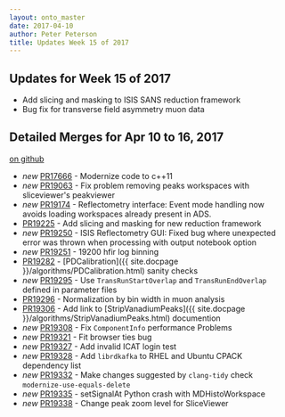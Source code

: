 ```yaml
---
layout: onto_master
date: 2017-04-10
author: Peter Peterson
title: Updates Week 15 of 2017
---
```

Updates for Week 15 of 2017
---------------------------

* Add slicing and masking to ISIS SANS reduction framework
* Bug fix for transverse field asymmetry muon data

Detailed Merges for Apr 10 to 16, 2017
--------------------------------------
[on github](https://github.com/mantidproject/mantid/pulls?q=is%3Apr+merged%3A2017-04-11..2017-04-16)

* *new* [PR17666](https://github.com/mantidproject/mantid/pull/17666) - Modernize code to c++11
* *new* [PR19063](https://github.com/mantidproject/mantid/pull/19063) - Fix problem removing peaks workspaces with sliceviewer's peakviewer
* *new* [PR19174](https://github.com/mantidproject/mantid/pull/19174) - Reflectometry interface: Event mode handling now avoids loading workspaces already present in ADS.
* [PR19225](https://github.com/mantidproject/mantid/pull/19225) - Add slicing and masking for new reduction framework
* *new* [PR19250](https://github.com/mantidproject/mantid/pull/19250) - ISIS Reflectometry GUI: Fixed bug where unexpected error was thrown when processing with output notebook option
* *new* [PR19251](https://github.com/mantidproject/mantid/pull/19251) - 19200 hfir log binning
* [PR19282](https://github.com/mantidproject/mantid/pull/19282) - [PDCalibration]({{ site.docpage }}/algorithms/PDCalibration.html) sanity checks
* *new* [PR19295](https://github.com/mantidproject/mantid/pull/19295) - Use `TransRunStartOverlap` and `TransRunEndOverlap` defined in parameter files
* [PR19296](https://github.com/mantidproject/mantid/pull/19296) - Normalization by bin width in muon analysis
* [PR19306](https://github.com/mantidproject/mantid/pull/19306) - Add link to [StripVanadiumPeaks]({{ site.docpage }}/algorithms/StripVanadiumPeaks.html) documention
* *new* [PR19308](https://github.com/mantidproject/mantid/pull/19308) - Fix `ComponentInfo` performance Problems
* *new* [PR19321](https://github.com/mantidproject/mantid/pull/19321) - Fit browser ties bug
* *new* [PR19327](https://github.com/mantidproject/mantid/pull/19327) - Add invalid ICAT login test
* *new* [PR19328](https://github.com/mantidproject/mantid/pull/19328) - Add `librdkafka` to RHEL and Ubuntu CPACK dependency list
* *new* [PR19332](https://github.com/mantidproject/mantid/pull/19332) - Make changes suggested by `clang-tidy` check `modernize-use-equals-delete`
* *new* [PR19335](https://github.com/mantidproject/mantid/pull/19335) - setSignalAt Python crash with MDHistoWorkspace
* *new* [PR19338](https://github.com/mantidproject/mantid/pull/19338) - Change peak zoom level for SliceViewer
